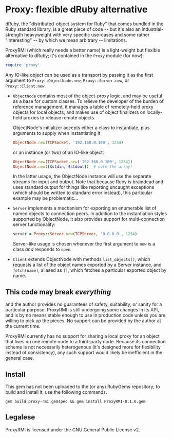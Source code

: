 # Proxy: flexible dRuby alternative

dRuby, the "distributed-object system for Ruby" that comes bundled in the Ruby
standard library, is a great piece of code -- but it's also an
industrial-strength heavyweight with very specific use-cases and some rather
"interesting" -- by which we mean arbitrary -- limitations.

ProxyRMI (which really needs a better name) is a light-weight but flexible
alternative to dRuby; it's contained in the `Proxy` module (for now):

```ruby
require 'proxy'
```

Any IO-like object can be used as a transport by passing it as the first
argument to `Proxy::ObjectNode.new`, `Proxy::Server.new`, or
`Proxy::Client.new`.

  * `ObjectNode` contains most of the object-proxy logic, and may be useful as
    a base for custom classes.  To relieve the developer of the burden of
    reference management, it manages a table of remotely-held proxy objects for
    local objects, and makes use of object finalizers on locally-held proxies
    to release remote objects.

    ObjectNode's initializer accepts either a class to instantiate, plus
    arguments to supply when instantiating it

    ```ruby
    ObjectNode.new(TCPSocket, '192.168.0.100', 1234)
    ```

    or an instance (or two) of an IO-like object:

    ```ruby
    ObjectNode.new(TCPSocket.new('192.168.0.100', 1234))
    ObjectNode.new([$stdin, $stdout])  # note the array!
    ```

    In the latter usage, the ObjectNode instance will use the separate streams
    for input and output.  Note that because Ruby is braindead and uses
    standard output for things like reporting uncaught exceptions (which should
    be written to standard error instead), this particular example may be
    problematic...

  * `Server` implements a mechanism for exporting an enumerable list of named
    objects to connection peers.  In addition to the instantiation styles
    supported by ObjectNode, it also provides support for multi-connection
    server functionality:

    ```ruby
    server = Proxy::Server.new(TCPServer, '0.0.0.0', 1234)
    ```

    Server-like usage is chosen whenever the first argument to `new` is a class
    _and_ responds to `open`.

  * `Client` extends ObjectNode with methods `list_objects()`, which requests a
    list of the object names exported by a Server instance, and `fetch(name)`,
    aliased as `[]`, which fetches a particular exported object by name.


## This code may break _everything_
and the author provides no guarantees of safety, suitability, _or_ sanity for a
particular purpose.  ProxyRMI is still undergoing some changes in its API, and
is by no means stable enough to use in production code unless you are willing
to pick up the pieces.  No support can be provided by the author at the current
time.

ProxyRMI currently has no support for sharing a local proxy for an object that
lives on one remote node to a third-party node.  Because its connection scheme
is not necessarily heterogenous (it's designed more for flexibility instead of
consistency), any such support would likely be inefficient in the general case.


## Install
This gem has not been uploaded to the (or any) RubyGems repository; to build
and install it, use the following commands.

```shell
gem build proxy-rmi.gemspec && gem install ProxyRMI-0.1.0.gem
```

## Legalese
ProxyRMI is licensed under the GNU General Public License v2.
